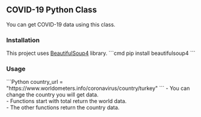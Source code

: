 <h2>COVID-19 Python Class</h2>
You can get COVID-19 data using this class.

<h3>Installation</h3>
This project uses <a href="https://pypi.org/project/beautifulsoup4/">BeautifulSoup4</a> library.
```cmd
pip install beautifulsoup4
```
<h3>Usage</h3>
```Python
country_url = "https://www.worldometers.info/coronavirus/country/turkey"
```
- You can change the country you will get data.<br>
- Functions start with total return the world data.<br>
- The other functions return the country data.

